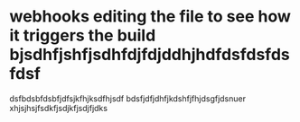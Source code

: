 # webhooks editing the file to see how it triggers the build bjsdhfjshfjsdhfdjfdjddhjhdfdsfdsfdsfdsf
dsfbdsbfdsbfjdfsjkfhjksdfhjsdf
bdsfjdfjdhfjkdshfjfhjdsgfjdsnuer
xhjsjhsjfsdkfjsdjkfjsdjfjdks

